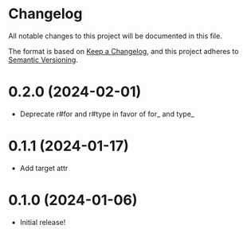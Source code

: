 # Changelog

All notable changes to this project will be documented in this file.

The format is based on [Keep a Changelog](https://keepachangelog.com/en/1.0.0/),
and this project adheres to [Semantic Versioning](https://semver.org/spec/v2.0.0.html).

# 0.2.0 (2024-02-01)

- Deprecate r#for and r#type in favor of for_ and type_

# 0.1.1 (2024-01-17)

- Add target attr

# 0.1.0 (2024-01-06)

- Initial release!
